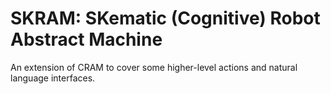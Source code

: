 # SKRAM: SKematic (Cognitive) Robot Abstract Machine

An extension of CRAM to cover some higher-level actions and natural language interfaces.


